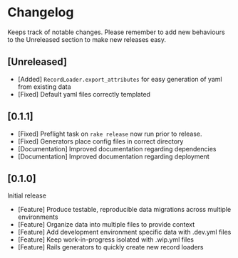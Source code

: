 # Changelog

Keeps track of notable changes. Please remember to add new behaviours to the
Unreleased section to make new releases easy.

## [Unreleased]

- [Added] `RecordLoader.export_attributes` for easy generation of yaml from
           existing data
- [Fixed] Default yaml files correctly templated

## [0.1.1]

- [Fixed] Preflight task on `rake release` now run prior to release.
- [Fixed] Generators place config files in correct directory
- [Documentation] Improved documentation regarding dependencies
- [Documentation] Improved documentation regarding deployment

## [0.1.0]

Initial release

- [Feature] Produce testable, reproducible data migrations across multiple environments
- [Feature] Organize data into multiple files to provide context
- [Feature] Add development environment specific data with .dev.yml files
- [Feature] Keep work-in-progress isolated with .wip.yml files
- [Feature] Rails generators to quickly create new record loaders
